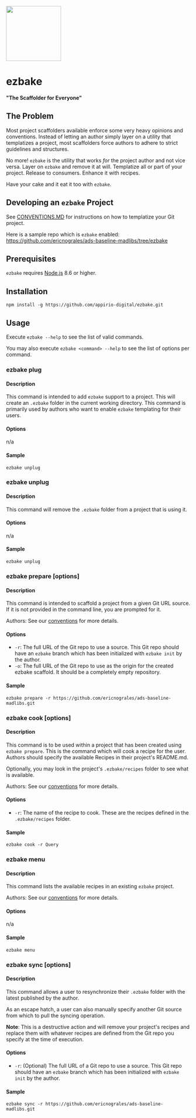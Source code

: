 <img src="https://otviiisgrrr8.files.wordpress.com/2013/12/ez-bake.png" width="150">

# ezbake

**"The Scaffolder for Everyone"**

## The Problem

Most project scaffolders available enforce some very heavy opinions and conventions. Instead of letting an author simply layer on a utility that templatizes a project, most scaffolders force authors to adhere to strict guidelines and structures.

No more! `ezbake` is the utility that works _for_ the project author and not vice versa. Layer on `ezbake` and remove it at will.  Templatize all or part of your project.  Release to consumers.  Enhance it with recipes.

Have your cake and it eat it too with `ezbake`.

## Developing an `ezbake` Project

See [CONVENTIONS.MD](https://github.com/appirio-digital/ezbake/blob/master/CONVENTIONS.md) for instructions on how to templatize your Git project.

Here is a sample repo which is `ezbake` enabled: https://github.com/ericnograles/ads-baseline-madlibs/tree/ezbake

## Prerequisites

`ezbake` requires [Node.js](https://nodejs.com) 8.6 or higher.

## Installation

`npm install -g https://github.com/appirio-digital/ezbake.git`

## Usage

Execute `ezbake --help` to see the list of valid commands.

You may also execute `ezbake <command> --help` to see the list of options per command.

### ezbake plug

#### Description

This command is intended to add `ezbake` support to a project. This will create an `.ezbake` folder in the current working directory.  This command is primarily used by authors who want to enable `ezbake` templating for their users.

#### Options

n/a

#### Sample

`ezbake unplug`

### ezbake unplug

#### Description

This command will remove the `.ezbake` folder from a project that is using it.

#### Options

n/a

#### Sample

`ezbake unplug`

### ezbake prepare [options]

#### Description

This command is intended to scaffold a project from a given Git URL source.  If it is not provided in the command line, you are prompted for it.

Authors: See our [conventions](https://github.com/appirio-digital/ezbake/blob/master/CONVENTIONS.md) for more details.

#### Options

* `-r`: The full URL of the Git repo to use a source. This Git repo should have an `ezbake` branch which has been initialized with `ezbake init` by the author.
* `-o`: The full URL of the Git repo to use as the origin for the created ezbake scaffold. It should be a completely empty repository.

#### Sample

`ezbake prepare -r https://github.com/ericnograles/ads-baseline-madlibs.git`

### ezbake cook [options]

#### Description

This command is to be used within a project that has been created using `ezbake prepare`.  This is the command which will cook a recipe for the user.  Authors should specify the available Recipes in their project's README.md.

Optionally, you may look in the project's `.ezbake/recipes` folder to see what is available.

Authors: See our [conventions](https://github.com/appirio-digital/ezbake/blob/master/CONVENTIONS.md) for more details.

#### Options

* `-r`: The name of the recipe to cook. These are the recipes defined in the `.ezbake/recipes` folder.

#### Sample

`ezbake cook -r Query`

### ezbake menu

#### Description

This command lists the available recipes in an existing `ezbake` project.

Authors: See our [conventions](https://github.com/appirio-digital/ezbake/blob/master/CONVENTIONS.md) for more details.

#### Options

n/a

#### Sample

`ezbake menu`

### ezbake sync [options]

#### Description

This command allows a user to resynchronize their `.ezbake` folder with the latest published by the author.

As an escape hatch, a user can also manually specify another Git source from which to pull the syncing operation.

**Note**: This is a destructive action and will remove your project's recipes and replace them with whatever recipes are defined from the Git repo you specify at the time of execution.

#### Options

* `-r`: (Optional) The full URL of a Git repo to use a source. This Git repo should have an `ezbake` branch which has been initialized with `ezbake init` by the author.

#### Sample

`ezbake sync -r https://github.com/ericnograles/ads-baseline-madlibs.git`